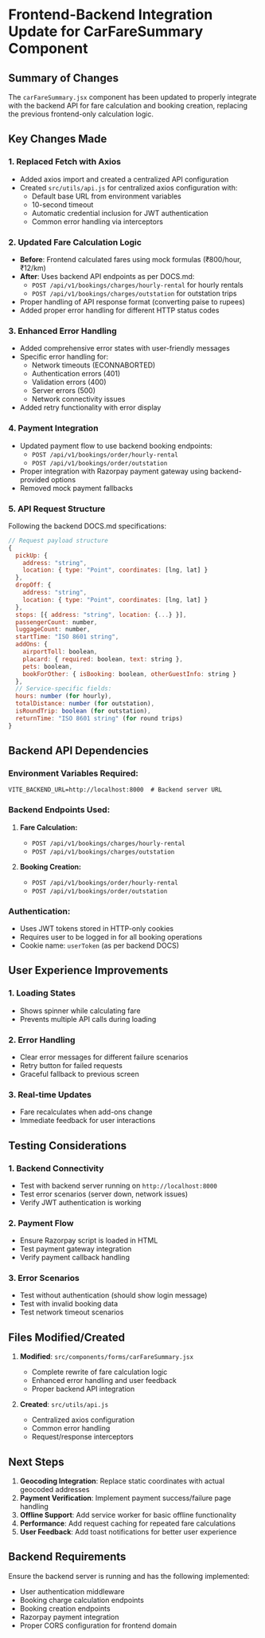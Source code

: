 # Frontend-Backend Integration Update for CarFareSummary Component

## Summary of Changes

The `carFareSummary.jsx` component has been updated to properly integrate with the backend API for fare calculation and booking creation, replacing the previous frontend-only calculation logic.

## Key Changes Made

### 1. **Replaced Fetch with Axios**
- Added axios import and created a centralized API configuration
- Created `src/utils/api.js` for centralized axios configuration with:
  - Default base URL from environment variables
  - 10-second timeout
  - Automatic credential inclusion for JWT authentication
  - Common error handling via interceptors

### 2. **Updated Fare Calculation Logic**
- **Before**: Frontend calculated fares using mock formulas (₹800/hour, ₹12/km)
- **After**: Uses backend API endpoints as per DOCS.md:
  - `POST /api/v1/bookings/charges/hourly-rental` for hourly rentals
  - `POST /api/v1/bookings/charges/outstation` for outstation trips
- Proper handling of API response format (converting paise to rupees)
- Added proper error handling for different HTTP status codes

### 3. **Enhanced Error Handling**
- Added comprehensive error states with user-friendly messages
- Specific error handling for:
  - Network timeouts (ECONNABORTED)
  - Authentication errors (401)
  - Validation errors (400)
  - Server errors (500)
  - Network connectivity issues
- Added retry functionality with error display

### 4. **Payment Integration**
- Updated payment flow to use backend booking endpoints:
  - `POST /api/v1/bookings/order/hourly-rental`
  - `POST /api/v1/bookings/order/outstation`
- Proper integration with Razorpay payment gateway using backend-provided options
- Removed mock payment fallbacks

### 5. **API Request Structure**
Following the backend DOCS.md specifications:

```javascript
// Request payload structure
{
  pickUp: {
    address: "string",
    location: { type: "Point", coordinates: [lng, lat] }
  },
  dropOff: {
    address: "string", 
    location: { type: "Point", coordinates: [lng, lat] }
  },
  stops: [{ address: "string", location: {...} }],
  passengerCount: number,
  luggageCount: number,
  startTime: "ISO 8601 string",
  addOns: {
    airportToll: boolean,
    placard: { required: boolean, text: string },
    pets: boolean,
    bookForOther: { isBooking: boolean, otherGuestInfo: string }
  },
  // Service-specific fields:
  hours: number (for hourly),
  totalDistance: number (for outstation),
  isRoundTrip: boolean (for outstation),
  returnTime: "ISO 8601 string" (for round trips)
}
```

## Backend API Dependencies

### Environment Variables Required:
```env
VITE_BACKEND_URL=http://localhost:8000  # Backend server URL
```

### Backend Endpoints Used:
1. **Fare Calculation:**
   - `POST /api/v1/bookings/charges/hourly-rental`
   - `POST /api/v1/bookings/charges/outstation`

2. **Booking Creation:**
   - `POST /api/v1/bookings/order/hourly-rental`
   - `POST /api/v1/bookings/order/outstation`

### Authentication:
- Uses JWT tokens stored in HTTP-only cookies
- Requires user to be logged in for all booking operations
- Cookie name: `userToken` (as per backend DOCS)

## User Experience Improvements

### 1. **Loading States**
- Shows spinner while calculating fare
- Prevents multiple API calls during loading

### 2. **Error Handling**
- Clear error messages for different failure scenarios
- Retry button for failed requests
- Graceful fallback to previous screen

### 3. **Real-time Updates**
- Fare recalculates when add-ons change
- Immediate feedback for user interactions

## Testing Considerations

### 1. **Backend Connectivity**
- Test with backend server running on `http://localhost:8000`
- Test error scenarios (server down, network issues)
- Verify JWT authentication is working

### 2. **Payment Flow**
- Ensure Razorpay script is loaded in HTML
- Test payment gateway integration
- Verify payment callback handling

### 3. **Error Scenarios**
- Test without authentication (should show login message)
- Test with invalid booking data
- Test network timeout scenarios

## Files Modified/Created

1. **Modified**: `src/components/forms/carFareSummary.jsx`
   - Complete rewrite of fare calculation logic
   - Enhanced error handling and user feedback
   - Proper backend API integration

2. **Created**: `src/utils/api.js`
   - Centralized axios configuration
   - Common error handling
   - Request/response interceptors

## Next Steps

1. **Geocoding Integration**: Replace static coordinates with actual geocoded addresses
2. **Payment Verification**: Implement payment success/failure page handling
3. **Offline Support**: Add service worker for basic offline functionality
4. **Performance**: Add request caching for repeated fare calculations
5. **User Feedback**: Add toast notifications for better user experience

## Backend Requirements

Ensure the backend server is running and has the following implemented:
- User authentication middleware
- Booking charge calculation endpoints
- Booking creation endpoints
- Razorpay payment integration
- Proper CORS configuration for frontend domain
